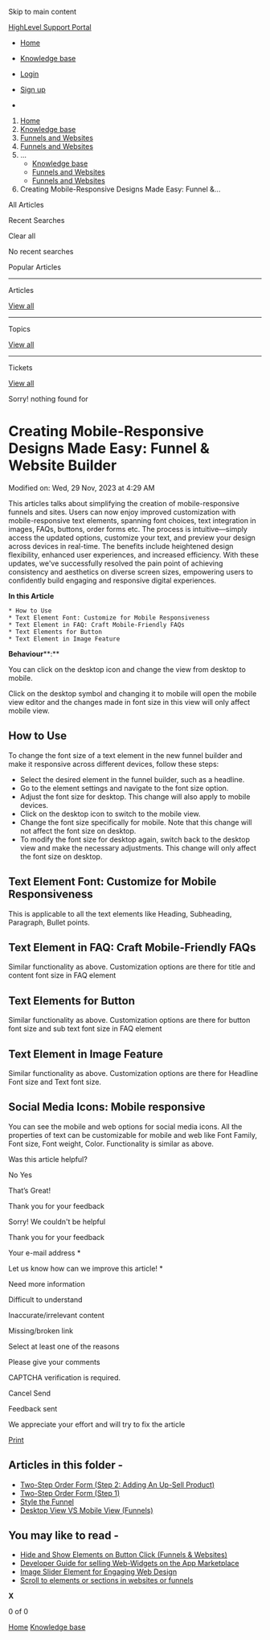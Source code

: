 Skip to main content

[ HighLevel Support Portal ](https://help.gohighlevel.com)

  * [ Home ](/support/home)
  * [ Knowledge base ](/support/solutions)

  * [Login](/support/login)
  * [Sign up](/support/signup)
  * 

  1. [Home](/support/home)
  2. [Knowledge base](/support/solutions)
  3. [Funnels and Websites](/support/solutions/155000000128)
  4. [Funnels and Websites](/support/solutions/folders/48000666011)
  5. ... 
     * [Knowledge base](/support/solutions)
     * [Funnels and Websites](/support/solutions/155000000128)
     * [Funnels and Websites](/support/solutions/folders/48000666011)
  6. Creating Mobile-Responsive Designs Made Easy: Funnel &...

All  Articles 

Recent Searches

Clear all

No recent searches

Popular Articles

* * *

Articles

[View all](/support/search/solutions)

* * *

Topics

[View all](/support/search/topics)

* * *

Tickets

[View all](/support/search/tickets)

Sorry! nothing found for   

# Creating Mobile-Responsive Designs Made Easy: Funnel & Website Builder

Modified on: Wed, 29 Nov, 2023 at 4:29 AM

This articles talks about simplifying the creation of mobile-responsive funnels and sites. Users can now enjoy improved customization with mobile-responsive text elements, spanning font choices, text integration in images, FAQs, buttons, order forms etc. The process is intuitive—simply access the updated options, customize your text, and preview your design across devices in real-time. The benefits include heightened design flexibility, enhanced user experiences, and increased efficiency. With these updates, we've successfully resolved the pain point of achieving consistency and aesthetics on diverse screen sizes, empowering users to confidently build engaging and responsive digital experiences.

**In this Article**

    * How to Use
    * Text Element Font: Customize for Mobile Responsiveness
    * Text Element in FAQ: Craft Mobile-Friendly FAQs
    * Text Elements for Button
    * Text Element in Image Feature

**Behaviour****:**  

You can click on the desktop icon and change the view from desktop to mobile.

Click on the desktop symbol and changing it to mobile will open the mobile view editor and the changes made in font size in this view will only affect mobile view.

## How to Use

To change the font size of a text element in the new funnel builder and make it responsive across different devices, follow these steps:

  * Select the desired element in the funnel builder, such as a headline.
  * Go to the element settings and navigate to the font size option.
  * Adjust the font size for desktop. This change will also apply to mobile devices.
  * Click on the desktop icon to switch to the mobile view.
  * Change the font size specifically for mobile. Note that this change will not affect the font size on desktop.
  * To modify the font size for desktop again, switch back to the desktop view and make the necessary adjustments. This change will only affect the font size on desktop.

## Text Element Font: Customize for Mobile Responsiveness

This is applicable to all the text elements like Heading, Subheading, Paragraph, Bullet points.

## Text Element in FAQ: Craft Mobile-Friendly FAQs

Similar functionality as above. Customization options are there for title and content font size in FAQ element

## Text Elements for Button

Similar functionality as above. Customization options are there for button font size and sub text font size in FAQ element

## Text Element in Image Feature

Similar functionality as above. Customization options are there for Headline Font size and Text font size.

## Social Media Icons: Mobile responsive

You can see the mobile and web options for social media icons. All the properties of text can be customizable for mobile and web like Font Family, Font size, Font weight, Color. Functionality is similar as above.

Was this article helpful?

No  Yes 

That’s Great!

Thank you for your feedback

Sorry! We couldn't be helpful

Thank you for your feedback

Your e-mail address *

Let us know how can we improve this article! *

Need more information 

Difficult to understand 

Inaccurate/irrelevant content 

Missing/broken link 

Select at least one of the reasons 

Please give your comments 

CAPTCHA verification is required. 

Cancel  Send 

Feedback sent

We appreciate your effort and will try to fix the article

[Print](javascript:print\(\))

## Articles in this folder -

  * [Two-Step Order Form (Step 2: Adding An Up-Sell Product)](/support/solutions/articles/48000980306-two-step-order-form-step-2-adding-an-up-sell-product-)
  * [Two-Step Order Form (Step 1)](/support/solutions/articles/48000980307-two-step-order-form-step-1-)
  * [Style the Funnel](/support/solutions/articles/48000980309-style-the-funnel)
  * [Desktop View VS Mobile View (Funnels)](/support/solutions/articles/48000980310-desktop-view-vs-mobile-view-funnels-)

## You may like to read -

  * [Hide and Show Elements on Button Click (Funnels & Websites)](/support/solutions/articles/155000001660-hide-and-show-elements-on-button-click-funnels-websites-)
  * [Developer Guide for selling Web-Widgets on the App Marketplace](/support/solutions/articles/155000003915-developer-guide-for-selling-web-widgets-on-the-app-marketplace)
  * [Image Slider Element for Engaging Web Design](/support/solutions/articles/155000001066-image-slider-element-for-engaging-web-design)
  * [Scroll to elements or sections in websites or funnels](/support/solutions/articles/48001158589-scroll-to-elements-or-sections-in-websites-or-funnels)

**X**

0 of 0 []()

[Home](/support/home) [Knowledge base](/support/solutions)
